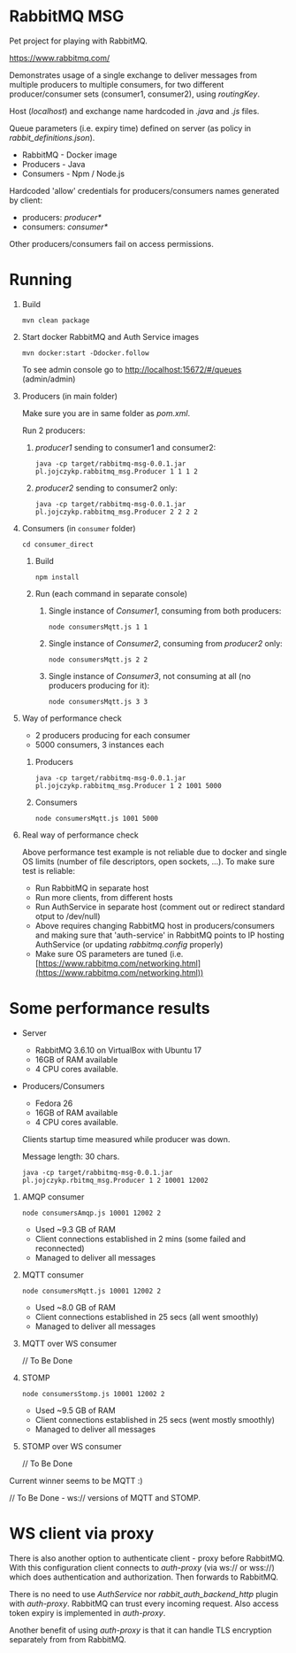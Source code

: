 # RabbitMQ MSG

Pet project for playing with RabbitMQ.

https://www.rabbitmq.com/

Demonstrates usage of a single exchange to deliver messages from multiple producers to multiple consumers, for two different producer/consumer sets (consumer1, consumer2), using _routingKey_.

Host (_localhost_) and exchange name hardcoded in _.java_ and _.js_ files. 

Queue parameters (i.e. expiry time) defined on server (as policy in _rabbit_definitions.json_).

* RabbitMQ  - Docker image
* Producers - Java
* Consumers - Npm / Node.js

Hardcoded 'allow' credentials for producers/consumers names generated by client:
* producers: _producer*_
* consumers: _consumer*_

Other producers/consumers fail on access permissions.


# Running

1. Build

    `mvn clean package`


2. Start docker RabbitMQ and Auth Service images

    `mvn docker:start -Ddocker.follow`

    To see admin console go to [http://localhost:15672/#/queues](http://localhost:15672/#/queues) (admin/admin)


3. Producers (in main folder)

    Make sure you are in same folder as _pom.xml_.
    
    Run 2 producers:

    1. _producer1_ sending to consumer1 and consumer2:
    
        `java -cp target/rabbitmq-msg-0.0.1.jar pl.jojczykp.rabbitmq_msg.Producer 1 1 1 2`

    2. _producer2_ sending to consumer2 only:
    
        `java -cp target/rabbitmq-msg-0.0.1.jar pl.jojczykp.rabbitmq_msg.Producer 2 2 2 2`

4. Consumers (in `consumer` folder)

    `cd consumer_direct`
    
    1. Build
    
        `npm install`

    2. Run (each command in separate console)

        1. Single instance of _Consumer1_, consuming from both producers:
    
            `node consumersMqtt.js 1 1`
    
        2. Single instance of _Consumer2_, consuming from _producer2_ only:
    
            `node consumersMqtt.js 2 2`
    
        3. Single instance of _Consumer3_, not consuming at all (no producers producing for it):
    
            `node consumersMqtt.js 3 3`
    
5. Way of performance check

    * 2 producers producing for each consumer
    * 5000 consumers, 3 instances each
    
    1. Producers
    
        `java -cp target/rabbitmq-msg-0.0.1.jar pl.jojczykp.rabbitmq_msg.Producer 1 2 1001 5000`
        
    2. Consumers
    
        `node consumersMqtt.js 1001 5000`
    
6. Real way of performance check

    Above performance test example is not reliable due to docker and single OS limits (number of file descriptors, open
    sockets, ...). To make sure test is reliable:
    
    - Run RabbitMQ in separate host
    - Run more clients, from different hosts
    - Run AuthService in separate host (comment out or redirect standard otput to /dev/null)
    - Above requires changing RabbitMQ host in producers/consumers and making sure that 'auth-service' in RabbitMQ
      points to IP hosting AuthService (or updating _rabbitmq.config_ properly)
    - Make sure OS parameters are tuned
      (i.e. [https://www.rabbitmq.com/networking.html](https://www.rabbitmq.com/networking.html))


# Some performance results

- Server
    - RabbitMQ 3.6.10 on VirtualBox with Ubuntu 17
    - 16GB of RAM available
    - 4 CPU cores available.
- Producers/Consumers
    - Fedora 26
    - 16GB of RAM available
    - 4 CPU cores available.

    Clients startup time measured while producer was down.
    
    Message length: 30 chars.

    `java -cp target/rabbitmq-msg-0.0.1.jar pl.jojczykp.rbitmq_msg.Producer 1 2 10001 12002`
    
1. AMQP consumer
    
    `node consumersAmqp.js 10001 12002 2`
    
    - Used ~9.3 GB of RAM
    - Client connections established in 2 mins (some failed and reconnected)
    - Managed to deliver all messages

2. MQTT consumer
    
    `node consumersMqtt.js 10001 12002 2`
    
    - Used ~8.0 GB of RAM
    - Client connections established in 25 secs (all went smoothly)
    - Managed to deliver all messages
    
   
3. MQTT over WS consumer

    // To Be Done

4. STOMP
    
    `node consumersStomp.js 10001 12002 2`
    
    - Used ~9.5 GB of RAM
    - Client connections established in 25 secs (went mostly smoothly)
    - Managed to deliver all messages
    
5. STOMP over WS consumer

    // To Be Done


Current winner seems to be MQTT :)

// To Be Done - ws:// versions of MQTT and STOMP.


# WS client via proxy

There is also another option to authenticate client - proxy before RabbitMQ.
With this configuration client connects to _auth-proxy_ (via ws:// or wss://)
which does authentication and authorization. Then forwards to RabbitMQ.

There is no need to use _AuthService_ nor _rabbit_auth_backend_http_ plugin
with _auth-proxy_. RabbitMQ can trust every incoming request.
Also access token expiry is implemented in _auth-proxy_.

Another benefit of using _auth-proxy_ is that it can handle TLS encryption
separately from from RabbitMQ.  
